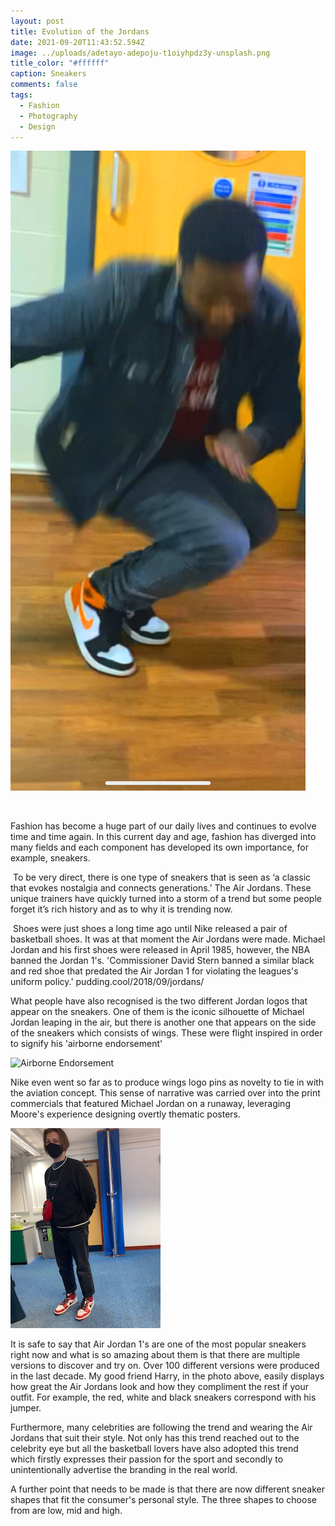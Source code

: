 ```yaml
---
layout: post
title: Evolution of the Jordans
date: 2021-09-20T11:43:52.594Z
image: ../uploads/adetayo-adepoju-t1oiyhpdz3y-unsplash.png
title_color: "#ffffff"
caption: Sneakers
comments: false
tags:
  - Fashion
  - Photography
  - Design
---
```

![](../uploads/moodz.png)

![]()

Fashion has become a huge part of our daily lives and continues to evolve time and time again. In this current day and age, fashion has diverged into many fields and each component has developed its own importance, for example, sneakers.

 To be very direct, there is one type of sneakers that is seen as ‘a classic that evokes nostalgia and connects generations.’ The Air Jordans. These unique trainers have quickly turned into a storm of a trend but some people forget it’s rich history and as to why it is trending now.

 Shoes were just shoes a long time ago until Nike released a pair of basketball shoes. It was at that moment the Air Jordans were made. Michael Jordan and his first shoes were released in April 1985, however, the NBA banned the Jordan 1's. 'Commissioner David Stern banned a similar black and red shoe that predated the Air Jordan 1 for violating the leagues's uniform policy.' pudding.cool/2018/09/jordans/

What people have also recognised is the two different Jordan logos that appear on the sneakers. One of them is the iconic silhouette of Michael Jordan leaping in the air, but there is another one that appears on the side of the sneakers which consists of wings. These were flight inspired in order to signify his 'airborne endorsement'

![](../uploads/adrian-hernandez-az3rdxelcwu-unsplash.png "Airborne Endorsement")

Nike even went so far as to produce wings logo pins as novelty to tie in with the aviation concept. This sense of narrative was carried over into the print commercials that featured Michael Jordan on a runaway, leveraging Moore's experience designing overtly thematic posters.

![](../uploads/thumbnail_img_6325.png "Drip Sense")

It is safe to say that Air Jordan 1's are one of the most popular sneakers right now and what is so amazing about them is that there are multiple versions to discover and try on. Over 100 different versions were produced in the last decade. My good friend Harry, in the photo above,  easily displays how great the Air Jordans look and how they compliment the rest if your outfit. For example, the red, white and black sneakers correspond with his jumper. 

Furthermore, many celebrities are following the trend and wearing the Air Jordans that suit their style. Not only has this trend reached out to the celebrity eye but all the basketball lovers have also adopted this trend which firstly expresses their passion for the sport and secondly to unintentionally advertise the branding in the real world.

A further point that needs to be made is that there are now different sneaker shapes that fit the consumer's personal style. The three shapes to choose from are low, mid and high.